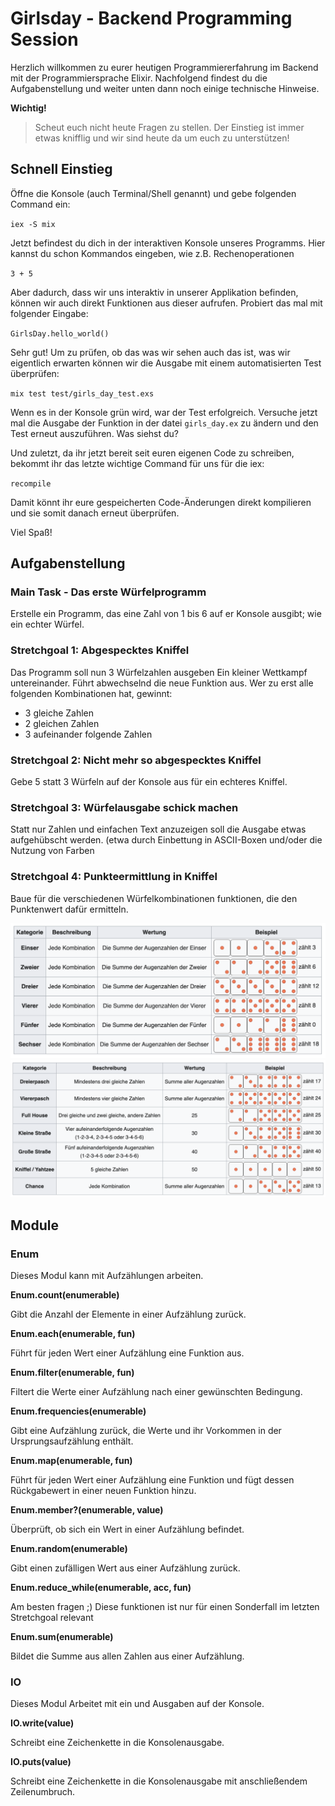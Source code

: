 # Girlsday - Backend Programming Session

Herzlich willkommen zu eurer heutigen Programmiererfahrung im Backend mit der Programmiersprache Elixir. Nachfolgend findest du die Aufgabenstellung und weiter unten dann noch einige technische Hinweise.

**Wichtig!**

> Scheut euch nicht heute Fragen zu stellen. Der Einstieg ist immer etwas knifflig und wir sind heute da um euch zu unterstützen!

## Schnell Einstieg

Öffne die Konsole (auch Terminal/Shell genannt) und gebe folgenden Command ein:

`iex -S mix`

Jetzt befindest du dich in der interaktiven Konsole unseres Programms.
Hier kannst du schon Kommandos eingeben, wie z.B. Rechenoperationen

`3 + 5`

Aber dadurch, dass wir uns interaktiv in unserer Applikation befinden, können wir auch direkt Funktionen aus dieser aufrufen. Probiert das mal mit folgender Eingabe:

`GirlsDay.hello_world()`

Sehr gut! Um zu prüfen, ob das was wir sehen auch das ist, was wir eigentlich erwarten können wir die Ausgabe mit einem automatisierten Test überprüfen:

`mix test test/girls_day_test.exs`

Wenn es in der Konsole grün wird, war der Test erfolgreich. Versuche jetzt mal die Ausgabe der Funktion in der datei `girls_day.ex` zu ändern und den Test erneut auszuführen. Was siehst du?

Und zuletzt, da ihr jetzt bereit seit euren eigenen Code zu schreiben, bekommt ihr das letzte wichtige Command für uns für die iex:

`recompile`

Damit könnt ihr eure gespeicherten Code-Änderungen direkt kompilieren und sie somit danach erneut überprüfen.

Viel Spaß!

## Aufgabenstellung

### Main Task - Das erste Würfelprogramm

Erstelle ein Programm, das eine Zahl von 1 bis 6 auf er Konsole ausgibt; wie ein echter Würfel.

### Stretchgoal 1: Abgespecktes Kniffel

Das Programm soll nun 3 Würfelzahlen ausgeben
Ein kleiner Wettkampf untereinander. Führt abwechselnd die neue Funktion aus. Wer zu erst alle folgenden Kombinationen hat, gewinnt:

- 3 gleiche Zahlen
- 2 gleichen Zahlen
- 3 aufeinander folgende Zahlen

### Stretchgoal 2: Nicht mehr so abgespecktes Kniffel

Gebe 5 statt 3 Würfeln auf der Konsole aus für ein echteres Kniffel.

### Stretchgoal 3: Würfelausgabe schick machen

Statt nur Zahlen und einfachen Text anzuzeigen soll die Ausgabe etwas aufgehübscht werden. (etwa durch Einbettung in ASCII-Boxen und/oder die Nutzung von Farben

### Stretchgoal 4: Punkteermittlung in Kniffel

Baue für die verschiedenen Würfelkombinationen funktionen, die den Punktenwert dafür ermitteln.

![Regeln Teil 1](/rules_1.png)
![Regeln Teil 2](/rules_2.png)

## Module

### Enum

Dieses Modul kann mit Aufzählungen arbeiten.

**Enum.count(enumerable)**

Gibt die Anzahl der Elemente in einer Aufzählung zurück.

**Enum.each(enumerable, fun)**

Führt für jeden Wert einer Aufzählung eine Funktion aus.

**Enum.filter(enumerable, fun)**

Filtert die Werte einer Aufzählung nach einer gewünschten Bedingung.

**Enum.frequencies(enumerable)**

Gibt eine Aufzählung zurück, die Werte und ihr Vorkommen in der Ursprungsaufzählung enthält.

**Enum.map(enumerable, fun)**

Führt für jeden Wert einer Aufzählung eine Funktion und fügt dessen Rückgabewert in einer neuen Funktion hinzu.

**Enum.member?(enumerable, value)**

Überprüft, ob sich ein Wert in einer Aufzählung befindet.

**Enum.random(enumerable)**

Gibt einen zufälligen Wert aus einer Aufzählung zurück.

**Enum.reduce_while(enumerable, acc, fun)**

Am besten fragen ;) Diese funktionen ist nur für einen Sonderfall im letzten Stretchgoal relevant

**Enum.sum(enumerable)**

Bildet die Summe aus allen Zahlen aus einer Aufzählung.

### IO

Dieses Modul Arbeitet mit ein und Ausgaben auf der Konsole.

**IO.write(value)**

Schreibt eine Zeichenkette in die Konsolenausgabe.

**IO.puts(value)**

Schreibt eine Zeichenkette in die Konsolenausgabe mit anschließendem Zeilenumbruch.
